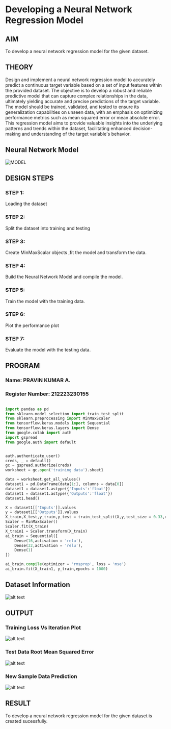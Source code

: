# Developing a Neural Network Regression Model

## AIM

To develop a neural network regression model for the given dataset.

## THEORY

Design and implement a neural network regression model to accurately predict a continuous target variable based on a set of input features within the provided dataset. The objective is to develop a robust and reliable predictive model that can capture complex relationships in the data, ultimately yielding accurate and precise predictions of the target variable. The model should be trained, validated, and tested to ensure its generalization capabilities on unseen data, with an emphasis on optimizing performance metrics such as mean squared error or mean absolute error. This regression model aims to provide valuable insights into the underlying patterns and trends within the dataset, facilitating enhanced decision-making and understanding of the target variable's behavior.


## Neural Network Model

![MODEL](./Images/nn.svg)

## DESIGN STEPS

### STEP 1:

Loading the dataset

### STEP 2:

Split the dataset into training and testing

### STEP 3:

Create MinMaxScalar objects ,fit the model and transform the data.

### STEP 4:

Build the Neural Network Model and compile the model.

### STEP 5:

Train the model with the training data.

### STEP 6:

Plot the performance plot

### STEP 7:

Evaluate the model with the testing data.

## PROGRAM
### Name: PRAVIN KUMAR A.
### Register Number: 212223230155
```python

import pandas as pd
from sklearn.model_selection import train_test_split
from sklearn.preprocessing import MinMaxScaler
from tensorflow.keras.models import Sequential
from tensorflow.keras.layers import Dense
from google.colab import auth
import gspread
from google.auth import default


auth.authenticate_user()
creds, _ = default()
gc = gspread.authorize(creds)
worksheet = gc.open('training data').sheet1

data = worksheet.get_all_values()
dataset1 = pd.DataFrame(data[1:], columns = data[0])
dataset1 = dataset1.astype({'Inputs':'float'})
dataset1 = dataset1.astype({'Outputs':'float'})
dataset1.head()

X = dataset1[['Inputs']].values
y = dataset1[['Outputs']].values
X_train,X_test,y_train,y_test = train_test_split(X,y,test_size = 0.33,random_state = 33)
Scaler = MinMaxScaler()
Scaler.fit(X_train)
X_train1 = Scaler.transform(X_train)
ai_brain = Sequential([
    Dense(16,activation = 'relu'),
    Dense(32,activation = 'relu'),
    Dense(1)
])

ai_brain.compile(optimizer = 'rmsprop', loss = 'mse')
ai_brain.fit(X_train1, y_train,epochs = 1000)


```
## Dataset Information

![alt text](Images/Dataset.png)

## OUTPUT

### Training Loss Vs Iteration Plot

![alt text](Images/Plots.png)

### Test Data Root Mean Squared Error

![alt text](Images/mse.png)

### New Sample Data Prediction

![alt text](Images/Predection.png)

## RESULT

To develop a neural network regression model for the given dataset is created sucessfully.
